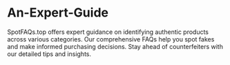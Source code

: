 # An-Expert-Guide
SpotFAQs.top offers expert guidance on identifying authentic products across various categories. Our comprehensive FAQs help you spot fakes and make informed purchasing decisions. Stay ahead of counterfeiters with our detailed tips and insights.
